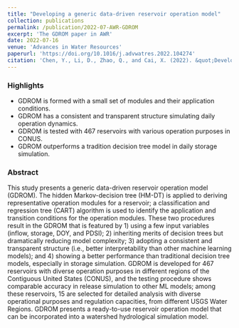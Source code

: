 ```yaml
---
title: "Developing a generic data-driven reservoir operation model"
collection: publications
permalink: /publication/2022-07-AWR-GDROM
excerpt: 'The GDROM paper in AWR'
date: 2022-07-16
venue: 'Advances in Water Resources'
paperurl: 'https://doi.org/10.1016/j.advwatres.2022.104274'
citation: 'Chen, Y., Li, D., Zhao, Q., and Cai, X. (2022). &quot;Developing a generic data-driven reservoir operation model.&quot; <i>Advances in Water Resources</i>. 167.'
---
```


### Highlights
* GDROM is formed with a small set of modules and their application conditions.
* GDROM has a consistent and transparent structure simulating daily operation dynamics.
* GDROM is tested with 467 reservoirs with various operation purposes in CONUS.
* GDROM outperforms a tradition decision tree model in daily storage simulation.

### Abstract

This study presents a generic data-driven reservoir operation model (GDROM). The hidden Markov-decision tree (HM-DT) is applied to deriving representative operation modules for a reservoir; a classification and regression tree (CART) algorithm is used to identify the application and transition conditions for the operation modules. These two procedures result in the GDROM that is featured by 1) using a few input variables (inflow, storage, DOY, and PDSI); 2) inheriting merits of decision trees but dramatically reducing model complexity; 3) adopting a consistent and transparent structure (i.e., better interpretability than other machine learning models); and 4) showing a better performance than traditional decision tree models, especially in storage simulation. GDROM is developed for 467 reservoirs with diverse operation purposes in different regions of the Contiguous United States (CONUS), and the testing procedure shows comparable accuracy in release simulation to other ML models; among these reservoirs, 15 are selected for detailed analysis with diverse operational purposes and regulation capacities, from different USGS Water Regions. GDROM presents a ready-to-use reservoir operation model that can be incorporated into a watershed hydrological simulation model.